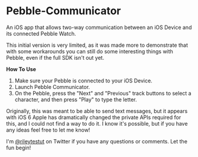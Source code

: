 Pebble-Communicator
===================

An iOS app that allows two-way communication between an iOS Device and its connected Pebble Watch.

This initial version is very limited, as it was made more to demonstrate that with some workarounds you can still do some interesting things with Pebble, even if the full SDK isn't out yet.

__How To Use__

1. Make sure your Pebble is connected to your iOS Device.
2. Launch Pebble Communicator.
3. On the Pebble, press the "Next" and "Previous" track buttons to select a character, and then press "Play" to type the letter.

Originally, this was meant to be able to send text messages, but it appears with iOS 6 Apple has dramatically changed the private APIs required for this, and I could not find a way to do it. I know it's possible, but if you have any ideas feel free to let me know!

I'm [@rileytestut](http://twitter.com/rileytestut) on Twitter if you have any questions or comments. Let the fun begin!
